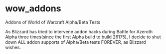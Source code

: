 # wow_addons
Addons of World of Warcraft Alpha/Beta Tests

As Blizzard has tried to intervene addon hacks during Battle for Azeroth Alpha three times(since the first Alpha build to build 26175), I decide to shut down ALL addon supports of Alpha/Beta tests FOREVER, as Blizzard wishes.
